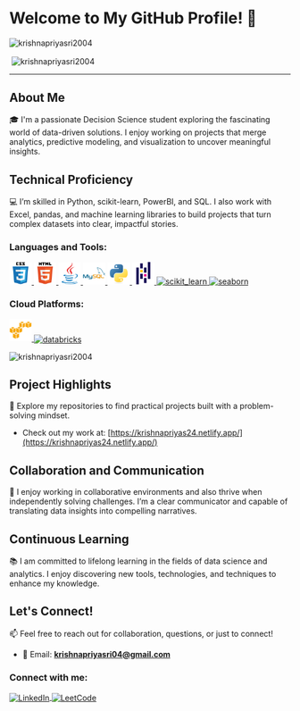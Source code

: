 # Welcome to My GitHub Profile! 👋  
<p align="left"> 
  <img src="https://komarev.com/ghpvc/?username=krishnapriyasri2004&label=Profile%20views&color=0e75b6&style=flat" alt="krishnapriyasri2004" /> 
</p>

<p>&nbsp;<img align="center" src="https://github-readme-stats.vercel.app/api?username=krishnapriyasri2004&show_icons=true&locale=en" alt="krishnapriyasri2004" /></p>

---

## About Me
🎓 I'm a passionate Decision Science student exploring the fascinating world of data-driven solutions. I enjoy working on projects that merge analytics, predictive modeling, and visualization to uncover meaningful insights.

## Technical Proficiency
💻 I’m skilled in Python, scikit-learn, PowerBI, and SQL. I also work with Excel, pandas, and machine learning libraries to build projects that turn complex datasets into clear, impactful stories.

<h3 align="left">Languages and Tools:</h3>
<p align="left"> 
  <a href="https://www.w3schools.com/css/" target="_blank" rel="noreferrer"> 
    <img src="https://raw.githubusercontent.com/devicons/devicon/master/icons/css3/css3-original-wordmark.svg" alt="css3" width="40" height="40"/> 
  </a> 
  <a href="https://www.w3.org/html/" target="_blank" rel="noreferrer"> 
    <img src="https://raw.githubusercontent.com/devicons/devicon/master/icons/html5/html5-original-wordmark.svg" alt="html5" width="40" height="40"/> 
  </a> 
  <a href="https://www.java.com" target="_blank" rel="noreferrer"> 
    <img src="https://raw.githubusercontent.com/devicons/devicon/master/icons/java/java-original.svg" alt="java" width="40" height="40"/> 
  </a> 
  <a href="https://www.mysql.com/" target="_blank" rel="noreferrer"> 
    <img src="https://raw.githubusercontent.com/devicons/devicon/master/icons/mysql/mysql-original-wordmark.svg" alt="mysql" width="40" height="40"/> 
  </a> 
  <a href="https://www.python.org" target="_blank" rel="noreferrer"> 
    <img src="https://raw.githubusercontent.com/devicons/devicon/master/icons/python/python-original.svg" alt="python" width="40" height="40"/> 
  </a> 
  <a href="https://pandas.pydata.org/" target="_blank" rel="noreferrer"> 
    <img src="https://raw.githubusercontent.com/devicons/devicon/2ae2a900d2f041da66e950e4d48052658d850630/icons/pandas/pandas-original.svg" alt="pandas" width="40" height="40"/> 
  </a> 
  <a href="https://scikit-learn.org/" target="_blank" rel="noreferrer"> 
    <img src="https://upload.wikimedia.org/wikipedia/commons/0/05/Scikit_learn_logo_small.svg" alt="scikit_learn" width="40" height="40"/> 
  </a> 
  <a href="https://seaborn.pydata.org/" target="_blank" rel="noreferrer"> 
    <img src="https://seaborn.pydata.org/_images/logo-mark-lightbg.svg" alt="seaborn" width="40" height="40"/> 
  </a> 
</p>

<h3 align="left">Cloud Platforms:</h3>
<p align="left">
  <a href="https://aws.amazon.com/" target="_blank" rel="noreferrer">
    <img src="https://raw.githubusercontent.com/devicons/devicon/master/icons/amazonwebservices/amazonwebservices-original.svg" alt="aws" width="40" height="40" />
  </a>
  <a href="https://databricks.com/" target="_blank" rel="noreferrer" style="display:inline-block; vertical-align:middle;">
    <img src="https://databricks.com/wp-content/uploads/2020/02/Databricks_Icon.png" alt="databricks" width="40" height="40" />
  </a>
</p>

<p><img src="https://github-readme-stats.vercel.app/api/top-langs?username=krishnapriyasri2004&show_icons=true&locale=en&layout=compact" alt="krishnapriyasri2004" /></p>

## Project Highlights
🚀 Explore my repositories to find practical projects built with a problem-solving mindset.  
- Check out my work at: [https://krishnapriyas24.netlify.app/](https://krishnapriyas24.netlify.app/)

## Collaboration and Communication
🤝 I enjoy working in collaborative environments and also thrive when independently solving challenges. I’m a clear communicator and capable of translating data insights into compelling narratives.

## Continuous Learning
📚 I am committed to lifelong learning in the fields of data science and analytics. I enjoy discovering new tools, technologies, and techniques to enhance my knowledge.

## Let's Connect!
📫 Feel free to reach out for collaboration, questions, or just to connect!  
- 📧 Email: **krishnapriyasri04@gmail.com**

<h3 align="left">Connect with me:</h3>
<p align="left">
  <a href="https://www.linkedin.com/in/krishnapriyasri2004/" target="_blank" rel="noreferrer">
    <img align="center" src="https://raw.githubusercontent.com/rahuldkjain/github-profile-readme-generator/master/src/images/icons/Social/linked-in-alt.svg" alt="LinkedIn" height="30" width="40" />
  </a>
  <a href="https://leetcode.com/u/KrishnaPriya240/" target="_blank" rel="noreferrer">
    <img align="center" src="https://raw.githubusercontent.com/rahuldkjain/github-profile-readme-generator/master/src/images/icons/Social/leet-code.svg" alt="LeetCode" height="30" width="40" />
  </a>
</p>
